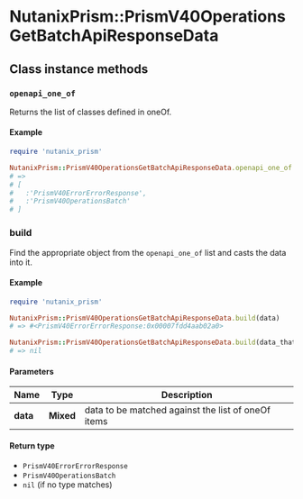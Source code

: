 # NutanixPrism::PrismV40OperationsGetBatchApiResponseData

## Class instance methods

### `openapi_one_of`

Returns the list of classes defined in oneOf.

#### Example

```ruby
require 'nutanix_prism'

NutanixPrism::PrismV40OperationsGetBatchApiResponseData.openapi_one_of
# =>
# [
#   :'PrismV40ErrorErrorResponse',
#   :'PrismV40OperationsBatch'
# ]
```

### build

Find the appropriate object from the `openapi_one_of` list and casts the data into it.

#### Example

```ruby
require 'nutanix_prism'

NutanixPrism::PrismV40OperationsGetBatchApiResponseData.build(data)
# => #<PrismV40ErrorErrorResponse:0x00007fdd4aab02a0>

NutanixPrism::PrismV40OperationsGetBatchApiResponseData.build(data_that_doesnt_match)
# => nil
```

#### Parameters

| Name | Type | Description |
| ---- | ---- | ----------- |
| **data** | **Mixed** | data to be matched against the list of oneOf items |

#### Return type

- `PrismV40ErrorErrorResponse`
- `PrismV40OperationsBatch`
- `nil` (if no type matches)

